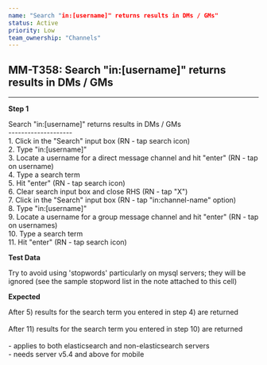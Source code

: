 ```yaml
---
name: "Search "in:[username]" returns results in DMs / GMs"
status: Active
priority: Low
team_ownership: "Channels"
---
```


## MM-T358: Search "in:[username]" returns results in DMs / GMs

---

**Step 1**

Search "in:\[username]" returns results in DMs / GMs\
\--------------------\
1\. Click in the "Search" input box (RN - tap search icon)\
2\. Type "in:\[username]"\
3\. Locate a username for a direct message channel and hit "enter" (RN - tap on username)\
4\. Type a search term\
5\. Hit "enter" (RN - tap search icon)\
6\. Clear search input box and close RHS (RN - tap "X")\
7\. Click in the "Search" input box (RN - tap "in:channel-name" option)\
8\. Type "in:\[username]"\
9\. Locate a username for a group message channel and hit "enter" (RN - tap on usernames)\
10\. Type a search term\
11\. Hit "enter" (RN - tap search icon)

**Test Data**

Try to avoid using 'stopwords' particularly on mysql servers; they will be ignored (see the sample stopword list in the note attached to this cell)

**Expected**

After 5) results for the search term you entered in step 4) are returned\
\
After 11) results for the search term you entered in step 10) are returned\
\
\- applies to both elasticsearch and non-elasticsearch servers\
\- needs server v5.4 and above for mobile
